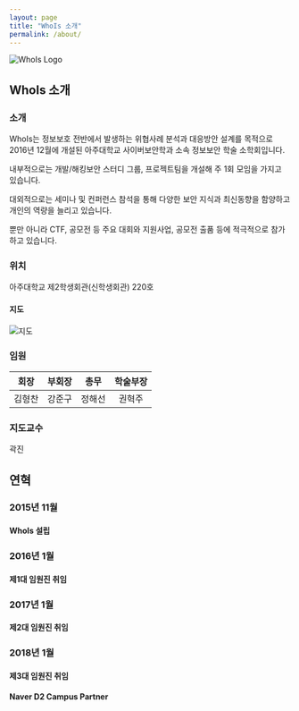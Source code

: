 ```yaml
---
layout: page
title: "WhoIs 소개"
permalink: /about/
---
```


<img src="{{ site.baseurl }}/assets/logo.png" title="WhoIs Logo" class="profile">

## WhoIs 소개

### 소개

WhoIs는 정보보호 전반에서 발생하는 위협사례 분석과 대응방안 설계를 목적으로 2016년 12월에 개설된 아주대학교 사이버보안학과 소속 정보보안 학술 소학회입니다.

내부적으로는 개발/해킹보안 스터디 그룹, 프로젝트팀을 개설해 주 1회 모임을 가지고 있습니다.

대외적으로는 세미나 및 컨퍼런스 참석을 통해 다양한 보안 지식과 최신동향을 함양하고 개인의 역량을 늘리고 있습니다.

뿐만 아니라 CTF, 공모전 등 주요 대회와 지원사업, 공모전 출품 등에 적극적으로 참가하고 있습니다.

### 위치
아주대학교 제2학생회관(신학생회관) 220호

#### 지도
![지도](http://t1.daumcdn.net/roughmap/imgmap/32b2138001c0985322075ca73a24c2addcd7b9add8ce19e85f541c29101c132d)

### 임원

| 회장 | 부회장 | 총무 | 학술부장 |
|:-:|:-:|:-:|:-:|
| 김형찬 | 강준구 | 정해선 | 권혁주 |

### 지도교수

곽진

## 연혁

### 2015년 11월

#### WhoIs 설립

### 2016년 1월

#### 제1대 임원진 취임

### 2017년 1월

#### 제2대 임원진 취임

### 2018년 1월

#### 제3대 임원진 취임

#### Naver D2 Campus Partner
